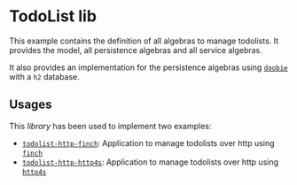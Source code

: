 # TodoList lib

This example contains the definition of all algebras to manage todolists. It
provides the model, all persistence algebras and all service algebras.

It also provides an implementation for the persistence algebras using
[`doobie`](https://tpolecat.github.io/doobie/) with a `h2` database.

## Usages

This *library* has been used to implement two examples:

 - [`todolist-http-finch`](../todolist-http-finch): Application to manage todolists over http using [`finch`](https://finagle.github.io/finch/)
 - [`todolist-http-http4s`](../todolist-http-http4s): Application to manage todolists over http using [`http4s`](https://http4s.org/)
